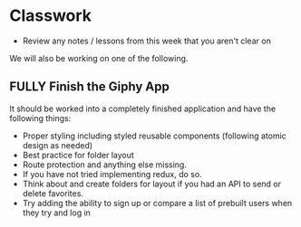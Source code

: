# Classwork

- Review any notes / lessons from this week that you aren't clear on

We will also be working on one of the following.

## FULLY Finish the Giphy App

It should be worked into a completely finished application and have the following things:

- Proper styling including styled reusable components (following atomic design as needed)
- Best practice for folder layout
- Route protection and anything else missing.
- If you have not tried implementing redux, do so.
- Think about and create folders for layout if you had an API to send or delete favorites.
- Try adding the ability to sign up or compare a list of prebuilt users when they try and log in